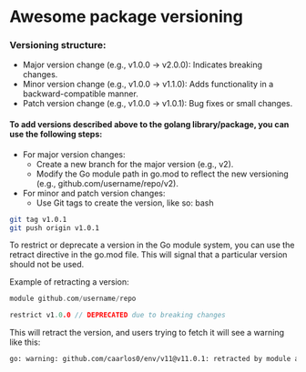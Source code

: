 # Awesome package versioning

### Versioning structure:
- Major version change (e.g., v1.0.0 → v2.0.0): Indicates breaking changes.
- Minor version change (e.g., v1.0.0 → v1.1.0): Adds functionality in a backward-compatible manner.
- Patch version change (e.g., v1.0.0 → v1.0.1): Bug fixes or small changes.

#### To add versions described above to the golang library/package, you can use the following steps:
- For major version changes:
  - Create a new branch for the major version (e.g., v2).
  - Modify the Go module path in go.mod to reflect the new versioning (e.g., github.com/username/repo/v2).
- For minor and patch version changes:
  - Use Git tags to create the version, like so:
    bash
```bash
git tag v1.0.1
git push origin v1.0.1
```

To restrict or deprecate a version in the Go module system, you can use the retract directive in the go.mod file.
This will signal that a particular version should not be used.

Example of retracting a version:
```go
module github.com/username/repo

restrict v1.0.0 // DEPRECATED due to breaking changes
```

This will retract the version, and users trying to fetch it will see a warning like this:
```bash
go: warning: github.com/caarlos0/env/v11@v11.0.1: retracted by module author: DEPRECATED due to breaking changes
````
